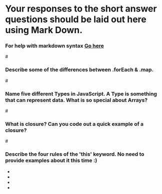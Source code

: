 # Your responses to the short answer questions should be laid out here using Mark Down.
### For help with markdown syntax [Go here](https://github.com/adam-p/markdown-here/wiki/Markdown-Cheatsheet)
#<h3>Describe some of the differences between .forEach & .map.</h3>
<p>
    
</p>
#<h3>Name five different Types in JavaScript. A Type is something that can represent data. What is so special about Arrays?</h3>
<p>
    
</p>
#<h3>What is closure? Can you code out a quick example of a closure?</h3>
<p>
    
</p>
#<h3>Describe the four rules of the 'this' keyword. No need to provide examples about it this time :)</h3>
<p></p>
<ul>
    <li></li>
    <li></li>
    <li></li>
    <li></li>
</ul>